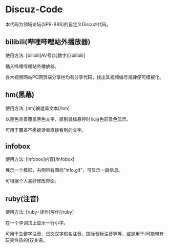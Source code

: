 # Discuz-Code
本代码为领域论坛(SPR-BBS)的自定义Discuz!代码。

## bilibili(哔哩哔哩站外播放器)
使用方法: \[bilibili]AV号(纯数字)\[/bilibili]

插入哔哩哔哩站外播放器。

各大视频网站PC网页端分享栏均有分享代码，找出其视频编号规律便可模板化。

## hm(黑幕)
使用方法: \[hm]被遮盖文本\[/hm]

以黑色背景覆盖黑色文字，直到鼠标悬停时以白色前景色显示。

可用于覆盖不愿被读者直接看到的文字。

## infobox
使用方法: \[infobox]内容\[/infobox]

展示一个框框，右侧带有图标"info.gif"，可显示一段信息。

可根据个人喜好修改界面。

## ruby(注音)
使用方法: \[ruby=读作]写作\[/ruby]

在一个字词顶上显示一行小字。

可用于生僻字注音、日文汉字假名注音、国际音标注音等等，或是用于(可能带有玩笑性质的)双关语。

